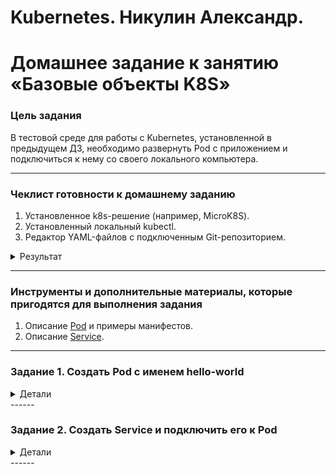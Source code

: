 # Kubernetes. Никулин Александр. 
# Домашнее задание к занятию «Базовые объекты K8S»

### Цель задания

В тестовой среде для работы с Kubernetes, установленной в предыдущем ДЗ, необходимо развернуть Pod с приложением и подключиться к нему со своего локального компьютера. 

------

### Чеклист готовности к домашнему заданию

1. Установленное k8s-решение (например, MicroK8S).
2. Установленный локальный kubectl.
3. Редактор YAML-файлов с подключенным Git-репозиторием.
<details>
  <summary>Результат</summary>

  > ![alt text](imgs/image100.png) \
  > ![alt text](imgs/image95.png)
</details>

------

### Инструменты и дополнительные материалы, которые пригодятся для выполнения задания

1. Описание [Pod](https://kubernetes.io/docs/concepts/workloads/pods/) и примеры манифестов.
2. Описание [Service](https://kubernetes.io/docs/concepts/services-networking/service/).

------

### Задание 1. Создать Pod с именем hello-world

<details>
  <summary>Детали</summary>

  1. Создать манифест (yaml-конфигурацию) Pod.
      > ![alt text](imgs/image97.png)
  2. Использовать image - gcr.io/kubernetes-e2e-test-images/echoserver:2.2.
      > ![alt text](imgs/image97.png)
  3. Подключиться локально к Pod с помощью `kubectl port-forward` и вывести значение (curl или в браузере).
      > ![alt text](imgs/image98.png) \
      > ![alt text](imgs/image99.png)
</details>
------

### Задание 2. Создать Service и подключить его к Pod

<details>
  <summary>Детали</summary>

  1. Создать Pod с именем netology-web.
      > ![alt text](imgs/image90.png)
  2. Использовать image — gcr.io/kubernetes-e2e-test-images/echoserver:2.2.
      > ![alt text](imgs/image90.png)
  3. Создать Service с именем netology-svc и подключить к netology-web.
      > ![alt text](imgs/image89.png)
  4. Подключиться локально к Service с помощью `kubectl port-forward` и вывести значение (curl или в браузере).
      > ![alt text](imgs/image88.png) \
      > ![alt text](imgs/image87.png)
</details>
------
